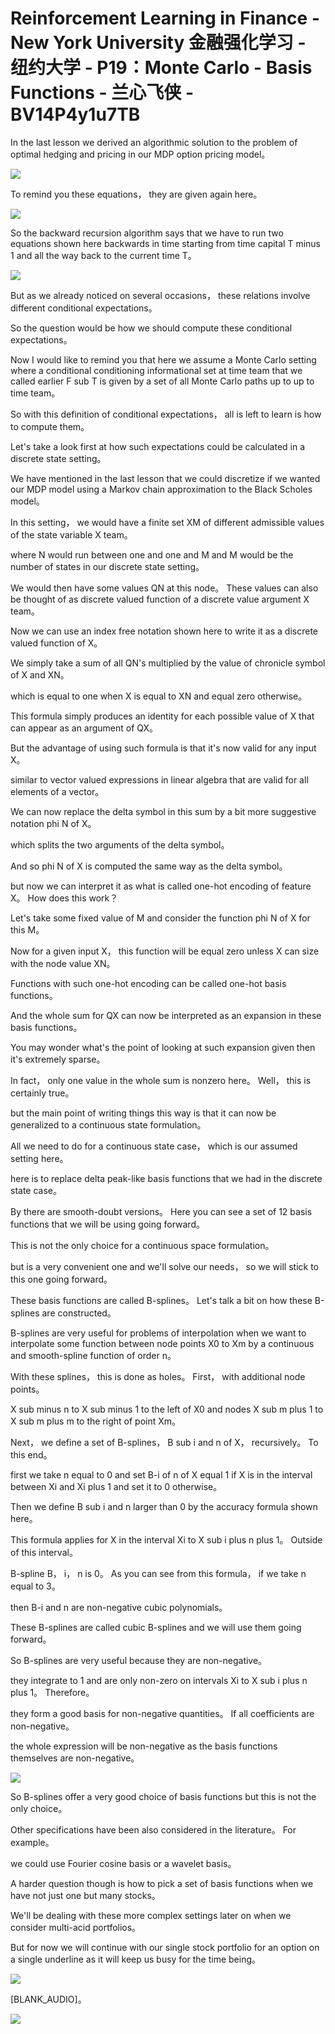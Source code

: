 # Reinforcement Learning in Finance - New York University 金融强化学习 - 纽约大学 - P19：Monte Carlo - Basis Functions - 兰心飞侠 - BV14P4y1u7TB

 In the last lesson we derived an algorithmic solution to the problem of optimal hedging and pricing in our MDP option pricing model。



![](img/83fc990ebb7317a2bd88ac6d931c00f7_1.png)

 To remind you these equations， they are given again here。



![](img/83fc990ebb7317a2bd88ac6d931c00f7_3.png)

 So the backward recursion algorithm says that we have to run two equations shown here backwards in time starting from time capital T minus 1 and all the way back to the current time T。



![](img/83fc990ebb7317a2bd88ac6d931c00f7_5.png)

 But as we already noticed on several occasions， these relations involve different conditional expectations。

 So the question would be how we should compute these conditional expectations。

 Now I would like to remind you that here we assume a Monte Carlo setting where a conditional conditioning informational set at time team that we called earlier F sub T is given by a set of all Monte Carlo paths up to up to time team。

 So with this definition of conditional expectations， all is left to learn is how to compute them。

 Let's take a look first at how such expectations could be calculated in a discrete state setting。

 We have mentioned in the last lesson that we could discretize if we wanted our MDP model using a Markov chain approximation to the Black Scholes model。

 In this setting， we would have a finite set XM of different admissible values of the state variable X team。

 where N would run between one and one and M and M would be the number of states in our discrete state setting。

 We would then have some values QN at this node。 These values can also be thought of as discrete valued function of a discrete value argument X team。

 Now we can use an index free notation shown here to write it as a discrete valued function of X。

 We simply take a sum of all QN's multiplied by the value of chronicle symbol of X and XN。

 which is equal to one when X is equal to XN and equal zero otherwise。

 This formula simply produces an identity for each possible value of X that can appear as an argument of QX。

 But the advantage of using such formula is that it's now valid for any input X。

 similar to vector valued expressions in linear algebra that are valid for all elements of a vector。

 We can now replace the delta symbol in this sum by a bit more suggestive notation phi N of X。

 which splits the two arguments of the delta symbol。

 And so phi N of X is computed the same way as the delta symbol。

 but now we can interpret it as what is called one-hot encoding of feature X。 How does this work？

 Let's take some fixed value of M and consider the function phi N of X for this M。

 Now for a given input X， this function will be equal zero unless X can size with the node value XN。

 Functions with such one-hot encoding can be called one-hot basis functions。

 And the whole sum for QX can now be interpreted as an expansion in these basis functions。

 You may wonder what's the point of looking at such expansion given then it's extremely sparse。

 In fact， only one value in the whole sum is nonzero here。 Well， this is certainly true。

 but the main point of writing things this way is that it can now be generalized to a continuous state formulation。

 All we need to do for a continuous state case， which is our assumed setting here。

 here is to replace delta peak-like basis functions that we had in the discrete state case。

 By there are smooth-doubt versions。 Here you can see a set of 12 basis functions that we will be using going forward。

 This is not the only choice for a continuous space formulation。

 but is a very convenient one and we'll solve our needs， so we will stick to this one going forward。

 These basis functions are called B-splines。 Let's talk a bit on how these B-splines are constructed。

 B-splines are very useful for problems of interpolation when we want to interpolate some function between node points X0 to Xm by a continuous and smooth-spline function of order n。

 With these splines， this is done as holes。 First， with additional node points。

 X sub minus n to X sub minus 1 to the left of X0 and nodes X sub m plus 1 to X sub m plus m to the right of point Xm。

 Next， we define a set of B-splines， B sub i and n of X， recursively。 To this end。

 first we take n equal to 0 and set B-i of n of X equal 1 if X is in the interval between Xi and Xi plus 1 and set it to 0 otherwise。

 Then we define B sub i and n larger than 0 by the accuracy formula shown here。

 This formula applies for X in the interval Xi to X sub i plus n plus 1。 Outside of this interval。

 B-spline B， i， n is 0。 As you can see from this formula， if we take n equal to 3。

 then B-i and n are non-negative cubic polynomials。

 These B-splines are called cubic B-splines and we will use them going forward。

 So B-splines are very useful because they are non-negative。

 they integrate to 1 and are only non-zero on intervals Xi to X sub i plus n plus 1。 Therefore。

 they form a good basis for non-negative quantities。 If all coefficients are non-negative。

 the whole expression will be non-negative as the basis functions themselves are non-negative。



![](img/83fc990ebb7317a2bd88ac6d931c00f7_7.png)

 So B-splines offer a very good choice of basis functions but this is not the only choice。

 Other specifications have been also considered in the literature。 For example。

 we could use Fourier cosine basis or a wavelet basis。

 A harder question though is how to pick a set of basis functions when we have not just one but many stocks。

 We'll be dealing with these more complex settings later on when we consider multi-acid portfolios。

 But for now we will continue with our single stock portfolio for an option on a single underline as it will keep us busy for the time being。



![](img/83fc990ebb7317a2bd88ac6d931c00f7_9.png)

 [BLANK_AUDIO]。

![](img/83fc990ebb7317a2bd88ac6d931c00f7_11.png)